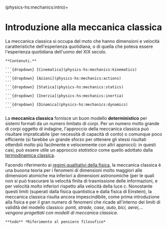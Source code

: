 <!--
````{only} html
```{article-info}
:author: basics
:date: "{sub-ref}`today`"
:read-time: "{sub-ref}`wordcount-minutes` min read"
```
````
-->

(physics-hs:mechanics:intro)=
# Introduzione alla meccanica classica

La meccanica classica si occupa del moto che hanno dimensioni e velocità caratteristiche dell'esperienza quotidiana, o di quella che poteva essere l'esperienza quotidiana dell'uomo del XIX secolo. 

````{only} html
**Contenuti.**

```{dropdown} [Cinematica](physics-hs:mechanics:kinematics)
```
```{dropdown} [Azioni](physics-hs:mechanics:actions)
```
```{dropdown} [Statica](physics-hs:mechanics:statics)
```
```{dropdown} [Inerzia](physics-hs:mechanics:inertia)
```
```{dropdown} [Dinamica](physics-hs:mechanics:dynamics)
```

````

La **meccanica classica** fornisce un buon modello **deterministico** per sistemi formati da un numero limitato di corpi. Per un numero molto grande di corpi oggetto di indagine, l'approccio della meccanica classica può risultare impraticabile (per necessità di capacità di conto) o comunque poco efficiente (si farebbe un grande sforzo per ottenere gli stessi risultati ottenibili molto più facilmente e velocemente con altri approcci): in questi casi, può essere utile un approccio *statistico* come quello adottato dalla [termodinamica classica](physics-hs:thermodynamics:intro).
                                            

Facendo riferimento ai [regimi qualitativi della fisica](physics-hs:intro:current-status:regimes), la meccanica classica è una buoona teoria per i fenomeni di dimensioni molto maggiori alle dimensioni atomiche ma inferiori a dimensioni astronomiche (per le quali non si può trascurare la velocità finita di trasmissione delle informazioni, e per velocità molto inferiori rispetto alla velocità della luce $c$. Nonostante questi limiti (superati dalla fisica quantistica e dalla fisica di Einstein), la meccanica classica risulta ancora impescindibile, come prima introduzione alla fisica e per il gran numero di fenomeni che ricade all'interno dei limiti di validità del modello classico: *ponti, strade, case, auto, bici, aerei,... vengono progettati con modelli di meccanica classica*.

```{note} Determinismo e meccanicismo
**todo** *Riferimento al pensiero filosofico*
```
